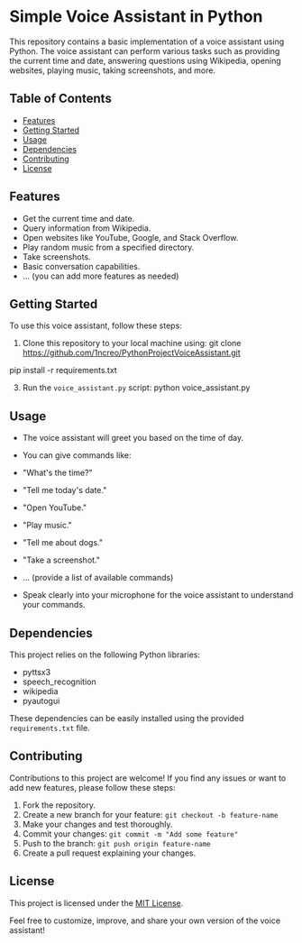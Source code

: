 # Simple Voice Assistant in Python

This repository contains a basic implementation of a voice assistant using Python. The voice assistant can perform various tasks such as providing the current time and date, answering questions using Wikipedia, opening websites, playing music, taking screenshots, and more.

## Table of Contents

- [Features](#features)
- [Getting Started](#getting-started)
- [Usage](#usage)
- [Dependencies](#dependencies)
- [Contributing](#contributing)
- [License](#license)

## Features

- Get the current time and date.
- Query information from Wikipedia.
- Open websites like YouTube, Google, and Stack Overflow.
- Play random music from a specified directory.
- Take screenshots.
- Basic conversation capabilities.
- ... (you can add more features as needed)

## Getting Started

To use this voice assistant, follow these steps:

1. Clone this repository to your local machine using:
git clone https://github.com/1ncreo/PythonProjectVoiceAssistant.git

pip install -r requirements.txt

3. Run the `voice_assistant.py` script:
python voice_assistant.py

## Usage

- The voice assistant will greet you based on the time of day.
- You can give commands like:
- "What's the time?"
- "Tell me today's date."
- "Open YouTube."
- "Play music."
- "Tell me about dogs."
- "Take a screenshot."
- ... (provide a list of available commands)

- Speak clearly into your microphone for the voice assistant to understand your commands.

## Dependencies

This project relies on the following Python libraries:

- pyttsx3
- speech_recognition
- wikipedia
- pyautogui

These dependencies can be easily installed using the provided `requirements.txt` file.

## Contributing

Contributions to this project are welcome! If you find any issues or want to add new features, please follow these steps:

1. Fork the repository.
2. Create a new branch for your feature: `git checkout -b feature-name`
3. Make your changes and test thoroughly.
4. Commit your changes: `git commit -m "Add some feature"`
5. Push to the branch: `git push origin feature-name`
6. Create a pull request explaining your changes.

## License

This project is licensed under the [MIT License](LICENSE).

Feel free to customize, improve, and share your own version of the voice assistant!
